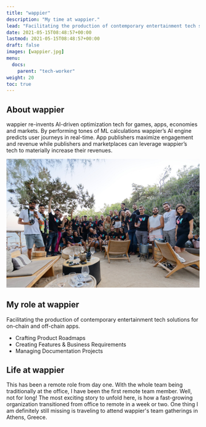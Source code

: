 ```yaml
---
title: "wappier"
description: "My time at wappier."
lead: "Facilitating the production of contemporary entertainment tech solutions.​"
date: 2021-05-15T08:48:57+00:00
lastmod: 2021-05-15T08:48:57+00:00
draft: false
images: [wappier.jpg]
menu:
  docs:
    parent: "tech-worker"
weight: 20
toc: true
---
```


## About wappier

wappier re-invents AI-driven optimization tech for games, apps, economies and markets. By performing tones of ML calculations wappier’s AI engine predicts user journeys in real-time. App publishers maximize engagement and revenue while publishers and marketplaces can leverage wappier’s tech to materially increase their revenues.

![Party at wappier](wappier.jpg "Summer Party 2019")

## My role at wappier

Facilitating the production of contemporary entertainment tech solutions for on-chain and off-chain apps.

* Crafting Product Roadmaps
* Creating Features & Business Requirements
* Managing Documentation Projects

## Life at wappier

This has been a remote role from day one. With the whole team being traditionally at the office, I have been the first remote team member. Well, not for long! The most exciting story to unfold here, is how a fast-growing organization transitioned from office to remote in a week or two. One thing I am definitely still missing is traveling to attend wappier's team gatherings in Athens, Greece.
